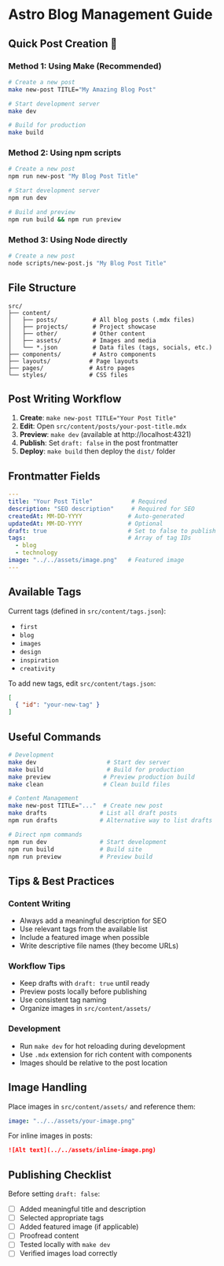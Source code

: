 # Astro Blog Management Guide

## Quick Post Creation 🚀

### Method 1: Using Make (Recommended)
```bash
# Create a new post
make new-post TITLE="My Amazing Blog Post"

# Start development server
make dev

# Build for production
make build
```

### Method 2: Using npm scripts
```bash
# Create a new post
npm run new-post "My Blog Post Title"

# Start development server
npm run dev

# Build and preview
npm run build && npm run preview
```

### Method 3: Using Node directly
```bash
# Create a new post
node scripts/new-post.js "My Blog Post Title"
```

## File Structure

```
src/
├── content/
│   ├── posts/          # All blog posts (.mdx files)
│   ├── projects/       # Project showcase
│   ├── other/          # Other content
│   ├── assets/         # Images and media
│   └── *.json          # Data files (tags, socials, etc.)
├── components/         # Astro components
├── layouts/           # Page layouts
├── pages/             # Astro pages
└── styles/            # CSS files
```

## Post Writing Workflow

1. **Create**: `make new-post TITLE="Your Post Title"`
2. **Edit**: Open `src/content/posts/your-post-title.mdx`
3. **Preview**: `make dev` (available at http://localhost:4321)
4. **Publish**: Set `draft: false` in the post frontmatter
5. **Deploy**: `make build` then deploy the `dist/` folder

## Frontmatter Fields

```yaml
---
title: "Your Post Title"           # Required
description: "SEO description"     # Required for SEO
createdAt: MM-DD-YYYY             # Auto-generated
updatedAt: MM-DD-YYYY             # Optional
draft: true                       # Set to false to publish
tags:                             # Array of tag IDs
  - blog
  - technology
image: "../../assets/image.png"   # Featured image
---
```

## Available Tags

Current tags (defined in `src/content/tags.json`):
- `first`
- `blog`
- `images`
- `design`
- `inspiration`
- `creativity`

To add new tags, edit `src/content/tags.json`:
```json
[
  { "id": "your-new-tag" }
]
```

## Useful Commands

```bash
# Development
make dev                    # Start dev server
make build                  # Build for production
make preview               # Preview production build
make clean                 # Clean build files

# Content Management
make new-post TITLE="..."  # Create new post
make drafts               # List all draft posts
npm run drafts            # Alternative way to list drafts

# Direct npm commands
npm run dev               # Start development
npm run build             # Build site
npm run preview           # Preview build
```

## Tips & Best Practices

### Content Writing
- Always add a meaningful description for SEO
- Use relevant tags from the available list
- Include a featured image when possible
- Write descriptive file names (they become URLs)

### Workflow Tips
- Keep drafts with `draft: true` until ready
- Preview posts locally before publishing
- Use consistent tag naming
- Organize images in `src/content/assets/`

### Development
- Run `make dev` for hot reloading during development
- Use `.mdx` extension for rich content with components
- Images should be relative to the post location

## Image Handling

Place images in `src/content/assets/` and reference them:
```yaml
image: "../../assets/your-image.png"
```

For inline images in posts:
```markdown
![Alt text](../../assets/inline-image.png)
```

## Publishing Checklist

Before setting `draft: false`:
- [ ] Added meaningful title and description
- [ ] Selected appropriate tags
- [ ] Added featured image (if applicable)
- [ ] Proofread content
- [ ] Tested locally with `make dev`
- [ ] Verified images load correctly 